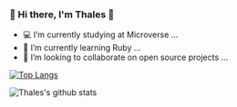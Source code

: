 

### :palm_tree: Hi there, I'm Thales :palm_tree:

<!--
**thneves/thneves** is a ✨ _special_ ✨ repository because its `README.md` (this file) appears on your GitHub profile.

-->


- :computer: I’m currently studying at Microverse ...
- :gem: I’m currently learning Ruby ...
- :telescope: I’m looking to collaborate on open source projects ...




[![Top Langs](https://github-readme-stats.vercel.app/api/top-langs/?username=thneves&show_icons=true&theme=dracula)](https://github.com/thneves/github-readme-stats)


![Thales's github stats](https://github-readme-stats.vercel.app/api?username=thneves&show_icons=true&theme=dracula)




